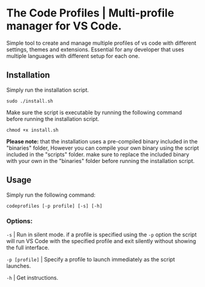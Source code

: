# The Code Profiles | Multi-profile manager for VS Code.
Simple tool to create and manage multiple profiles of vs code with different settings, themes and extensions. Essential for any developer that uses multiple languages with different setup for each one.

## Installation

Simply run the installation script.

    sudo ./install.sh

Make sure the script is executable by running the following command before running the installation script.

    chmod +x install.sh
**Please note:** that the installation uses a pre-compiled binary included in the "binaries" folder,
However you can compile your own binary using the script included in the "scripts" folder. make sure to replace the included binary with your own in the "binaries" folder before running the installation script.


## Usage

Simply run the following command:

    codeprofiles [-p profile] [-s] [-h]
### Options:
`-s` | Run in silent mode. if a profile is specified using the `-p` option the script will run VS Code with the specified profile and exit silently without showing the full interface.

`-p [profile]` | Specify a profile to launch immediately as the script launches.

`-h` | Get instructions.